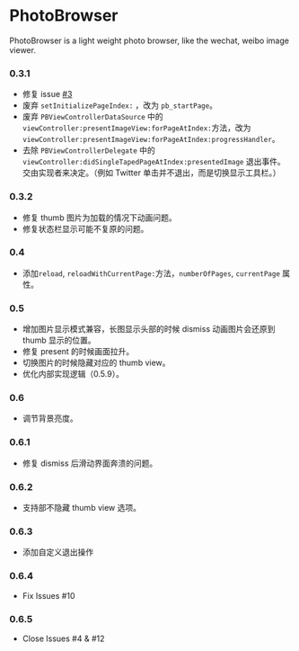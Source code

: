 # PhotoBrowser

PhotoBrowser is a light weight photo browser, like the wechat, weibo image viewer.



### 0.3.1

-   修复 issue [#3 ](https://github.com/cuzv/PhotoBrowser/issues/3)
-   废弃 `setInitializePageIndex:` ，改为 `pb_startPage`。
-   废弃 `PBViewControllerDataSource` 中的 `viewController:presentImageView:forPageAtIndex:`方法，改为 `viewController:presentImageView:forPageAtIndex:progressHandler`。
-   去除 `PBViewControllerDelegate` 中的 `viewController:didSingleTapedPageAtIndex:presentedImage` 退出事件。交由实现者来决定。（例如 Twitter 单击并不退出，而是切换显示工具栏。）


### 0.3.2

-   修复 thumb 图片为加载的情况下动画问题。
-   修复状态栏显示可能不复原的问题。



### 0.4

- 添加`reload`, `reloadWithCurrentPage:`方法，`numberOfPages`, `currentPage` 属性。

### 0.5

- 增加图片显示模式兼容，长图显示头部的时候 dismiss 动画图片会还原到 thumb 显示的位置。
- 修复 present 的时候画面拉升。
- 切换图片的时候隐藏对应的 thumb view。
- 优化内部实现逻辑（0.5.9）。


### 0.6

- 调节背景亮度。

### 0.6.1

- 修复 dismiss 后滑动界面奔溃的问题。

### 0.6.2

- 支持部不隐藏 thumb view 选项。

### 0.6.3

- 添加自定义退出操作

### 0.6.4

- Fix Issues #10


### 0.6.5

- Close Issues #4 & #12